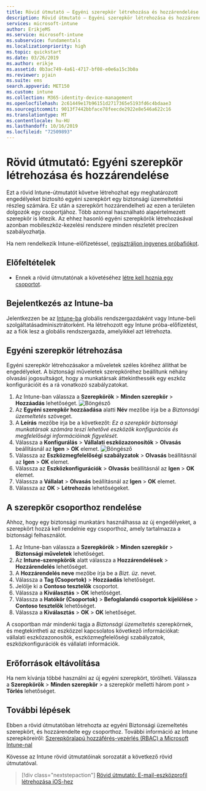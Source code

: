 ```yaml
---
title: Rövid útmutató – Egyéni szerepkör létrehozása és hozzárendelése az Intune-ban
description: Rövid útmutató – Egyéni szerepkör létrehozása és hozzárendelése távoli eszközkezelőhöz.
services: microsoft-intune
author: ErikjeMS
ms.service: microsoft-intune
ms.subservice: fundamentals
ms.localizationpriority: high
ms.topic: quickstart
ms.date: 03/26/2019
ms.author: erikje
ms.assetid: 0b3ac749-4a61-4717-bf08-e0e6a15c3b0a
ms.reviewer: pjain
ms.suite: ems
search.appverid: MET150
ms.custom: intune
ms.collection: M365-identity-device-management
ms.openlocfilehash: 2c61449e17b96151d2717365e5193fd6c4bdaae3
ms.sourcegitcommit: 9013f7442bbface78feecde2922e8e546a622c16
ms.translationtype: MT
ms.contentlocale: hu-HU
ms.lasthandoff: 10/16/2019
ms.locfileid: "72509893"
---
```

# <a name="quickstart-create-and-assign-a-custom-role"></a>Rövid útmutató: Egyéni szerepkör létrehozása és hozzárendelése

Ezt a rövid Intune-útmutatót követve létrehozhat egy meghatározott engedélyeket biztosító egyéni szerepkört egy biztonsági üzemeltetési részleg számára. Ez után a szerepkört hozzárendelheti az ezen a területen dolgozók egy csoportjához. Több azonnal használható alapértelmezett szerepkör is létezik. Az ehhez hasonló egyéni szerepkörök létrehozásával azonban mobileszköz-kezelési rendszere minden részletét precízen szabályozhatja.

Ha nem rendelkezik Intune-előfizetéssel, [regisztráljon ingyenes próbafiókot](free-trial-sign-up.md).

## <a name="prerequisites"></a>Előfeltételek

- Ennek a rövid útmutatónak a követéséhez [létre kell hoznia egy csoportot](quickstart-create-group.md).

## <a name="sign-in-to-intune"></a>Bejelentkezés az Intune-ba

Jelentkezzen be az [Intune-ba](https://aka.ms/intuneportal) globális rendszergazdaként vagy Intune-beli szolgáltatásadminisztrátorként. Ha létrehozott egy Intune próba-előfizetést, az a fiók lesz a globális rendszergazda, amelyikkel azt létrehozta.

## <a name="create-a-custom-role"></a>Egyéni szerepkör létrehozása

Egyéni szerepkör létrehozásakor a műveletek széles köréhez állíthat be engedélyeket. A biztonsági műveletek szerepköréhez beállítunk néhány olvasási jogosultságot, hogy a munkatársak áttekinthessék egy eszköz konfigurációit és a rá vonatkozó szabályzatokat.

1. Az Intune-ban válassza a **Szerepkörök** > **Minden szerepkör** > **Hozzáadás** lehetőséget.
![Böngésző](./media/quickstart-create-custom-role/add-custom-role.png)
2. Az **Egyéni szerepkör hozzáadása** alatti **Név** mezőbe írja be a *Biztonsági üzemeltetés* szöveget.
3. A **Leírás** mezőbe írja be a következőt: *Ez a szerepkör biztonsági munkatársak számára teszi lehetővé eszközök konfigurációs és megfelelőségi információinak figyelését.*
4. Válassza a **Konfigurálás** > **Vállalati eszközazonosítók** > **Olvasás** beállításnál az **Igen** > **OK** elemet.
![Böngésző](./media/quickstart-create-custom-role/corp-device-id-read.png)
5. Válassza az **Eszközmegfelelőségi szabályzatok** > **Olvasás** beállításnál az **Igen** > **OK** elemet.
6. Válassza az **Eszközkonfigurációk** >  **Olvasás** beállításnál az **Igen** > **OK** elemet.
7. Válassza a **Vállalat** > **Olvasás** beállításnál az **Igen** > **OK** elemet.
8. Válassza az **OK** > **Létrehozás** lehetőségeket.

## <a name="assign-the-role-to-a-group"></a>A szerepkör csoporthoz rendelése

Ahhoz, hogy egy biztonsági munkatárs használhassa az új engedélyeket, a szerepkört hozzá kell rendelnie egy csoporthoz, amely tartalmazza a biztonsági felhasználót.

1. Az Intune-ban válassza a **Szerepkörök** > **Minden szerepkör** > **Biztonsági műveletek** lehetőséget.
2. Az **Intune-szerepkörök** alatt válassza a **Hozzárendelések** > **Hozzárendelés** lehetőséget.
3. A **Hozzárendelés neve** mezőbe írja be a *Bizt. üz.* nevet.
4. Válassza a **Tag (Csoportok)**  > **Hozzáadás** lehetőséget.
5. Jelölje ki a **Contoso tesztelők** csoportot.
6. Válassza a **Kiválasztás** > **OK** lehetőséget.
7. Válassza a **Hatókör (Csoportok)**  > **Befoglalandó csoportok kijelölése** > **Contoso tesztelők** lehetőséget.
8. Válassza a **Kiválasztás** > **OK** > **OK** lehetőséget.

A csoportban már mindenki tagja a *Biztonsági üzemeltetés* szerepkörnek, és megtekintheti az eszközzel kapcsolatos következő információkat: vállalati eszközazonosítók, eszközmegfelelőségi szabályzatok, eszközkonfigurációk és vállalati információk.

## <a name="clean-up-resources"></a>Erőforrások eltávolítása

Ha nem kívánja többé használni az új egyéni szerepkört, törölheti. Válassza a **Szerepkörök** > **Minden szerepkör** > a szerepkör melletti három pont > **Törlés** lehetőséget.

## <a name="next-steps"></a>További lépések

Ebben a rövid útmutatóban létrehozta az egyéni Biztonsági üzemeltetés szerepkört, és hozzárendelte egy csoporthoz. További információ az Intune szerepköreiről: [Szerepköralapú hozzáférés-vezérlés (RBAC) a Microsoft Intune-nal](role-based-access-control.md)

Kövesse az Intune rövid útmutatóinak sorozatát a következő rövid útmutatóval.

> [!div class="nextstepaction"]
> [Rövid útmutató: E-mail-eszközprofil létrehozása iOS-hez](../configuration/quickstart-email-profile.md)
